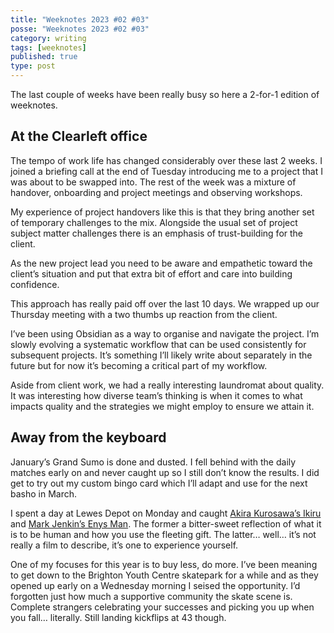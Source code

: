 ```yaml
---
title: "Weeknotes 2023 #02 #03"
posse: "Weeknotes 2023 #02 #03"
category: writing
tags: [weeknotes]
published: true
type: post
---
```


The last couple of weeks have been really busy so here a 2-for-1 edition of weeknotes.

## At the Clearleft office 

The tempo of work life has changed considerably over these last 2 weeks. I joined a briefing call at the end of Tuesday introducing me to a project that I was about to be swapped into. The rest of the week was a mixture of handover, onboarding and project meetings and observing workshops.

My experience of project handovers like this is that they bring another set of temporary challenges to the mix. Alongside the usual set of project subject matter challenges there is an emphasis of trust-building for the client.

As the new project lead you need to be aware and empathetic toward the client’s situation and put that extra bit of effort and care into building confidence.

This approach has really paid off over the last 10 days. We wrapped up our Thursday meeting with a two thumbs up reaction from the client.

I’ve been using Obsidian as a way to organise and navigate the project. I’m slowly evolving a systematic workflow that can be used consistently for subsequent projects. It’s something I’ll likely write about separately in the future but for now it’s becoming a critical part of my workflow.

Aside from client work, we had a really interesting laundromat about quality. It was interesting how diverse team’s thinking is when it comes to what impacts quality and the strategies we might employ to ensure we attain it.

## Away from the keyboard

January’s Grand Sumo is done and dusted. I fell behind with the daily matches early on and never caught up so I still don’t know the results. I did get to try out my custom bingo card which I’ll adapt and use for the next basho in March.

I spent a day at Lewes Depot on Monday and caught [Akira Kurosawa’s Ikiru](https://en.wikipedia.org/wiki/Ikiru) and [Mark Jenkin’s Enys Man](https://en.wikipedia.org/wiki/Enys_Men). The former a bitter-sweet reflection of what it is to be human and how you use the fleeting gift. The latter… well… it’s not really a film to describe, it’s one to experience yourself.

One of my focuses for this year is to buy less, do more. I’ve been meaning to get down to the Brighton Youth Centre skatepark for a while and as they opened up early on a Wednesday morning I seised the opportunity. I’d forgotten just how much a supportive community the skate scene is. Complete strangers celebrating your successes and picking you up when you fall… literally. Still landing kickflips at 43 though.